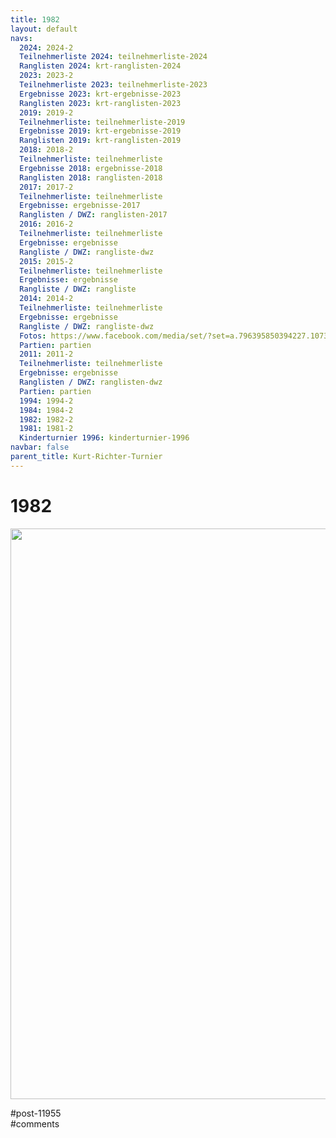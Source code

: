 ```yaml
---
title: 1982 
layout: default
navs:
  2024: 2024-2
  Teilnehmerliste 2024: teilnehmerliste-2024
  Ranglisten 2024: krt-ranglisten-2024
  2023: 2023-2
  Teilnehmerliste 2023: teilnehmerliste-2023
  Ergebnisse 2023: krt-ergebnisse-2023
  Ranglisten 2023: krt-ranglisten-2023
  2019: 2019-2
  Teilnehmerliste: teilnehmerliste-2019
  Ergebnisse 2019: krt-ergebnisse-2019
  Ranglisten 2019: krt-ranglisten-2019
  2018: 2018-2
  Teilnehmerliste: teilnehmerliste
  Ergebnisse 2018: ergebnisse-2018
  Ranglisten 2018: ranglisten-2018
  2017: 2017-2
  Teilnehmerliste: teilnehmerliste
  Ergebnisse: ergebnisse-2017
  Ranglisten / DWZ: ranglisten-2017
  2016: 2016-2
  Teilnehmerliste: teilnehmerliste
  Ergebnisse: ergebnisse
  Rangliste / DWZ: rangliste-dwz
  2015: 2015-2
  Teilnehmerliste: teilnehmerliste
  Ergebnisse: ergebnisse
  Rangliste / DWZ: rangliste
  2014: 2014-2
  Teilnehmerliste: teilnehmerliste
  Ergebnisse: ergebnisse
  Rangliste / DWZ: rangliste-dwz
  Fotos: https://www.facebook.com/media/set/?set=a.796395850394227.1073741841.214119148621903&type=1
  Partien: partien
  2011: 2011-2
  Teilnehmerliste: teilnehmerliste
  Ergebnisse: ergebnisse
  Ranglisten / DWZ: ranglisten-dwz
  Partien: partien
  1994: 1994-2
  1984: 1984-2
  1982: 1982-2
  1981: 1981-2
  Kinderturnier 1996: kinderturnier-1996
navbar: false
parent_title: Kurt-Richter-Turnier
---
```

<div class="post-11955 page type-page status-publish hentry" id="post-11955">
<h1 class="entry-title">1982</h1>
<div class="entry-content">
<p><a href="https://www.narva-schach.de/wordpress/wp-content/uploads/2023/12/CCE_20231225_020116_0001.jpg"><img alt="" class="aligncenter size-large wp-image-11956" decoding="async" height="913" sizes="(max-width: 640px) 100vw, 640px" src="https://www.narva-schach.de/wordpress/wp-content/uploads/2023/12/CCE_20231225_020116_0001-718x1024.jpg" srcset="https://www.narva-schach.de/wordpress/wp-content/uploads/2023/12/CCE_20231225_020116_0001-718x1024.jpg 718w, https://www.narva-schach.de/wordpress/wp-content/uploads/2023/12/CCE_20231225_020116_0001-210x300.jpg 210w, https://www.narva-schach.de/wordpress/wp-content/uploads/2023/12/CCE_20231225_020116_0001-768x1095.jpg 768w, https://www.narva-schach.de/wordpress/wp-content/uploads/2023/12/CCE_20231225_020116_0001-1077x1536.jpg 1077w, https://www.narva-schach.de/wordpress/wp-content/uploads/2023/12/CCE_20231225_020116_0001.jpg 1156w" width="640"/></a></p>
</div><!-- .entry-content -->
</div> #post-11955 
<div id="comments">
</div> #comments 
